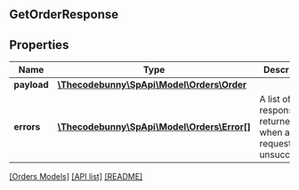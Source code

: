 ## GetOrderResponse

## Properties

Name | Type | Description | Notes
------------ | ------------- | ------------- | -------------
**payload** | [**\Thecodebunny\SpApi\Model\Orders\Order**](Order.md) |  | [optional]
**errors** | [**\Thecodebunny\SpApi\Model\Orders\Error[]**](Error.md) | A list of error responses returned when a request is unsuccessful. | [optional]

[[Orders Models]](../) [[API list]](../../Api) [[README]](../../../README.md)
